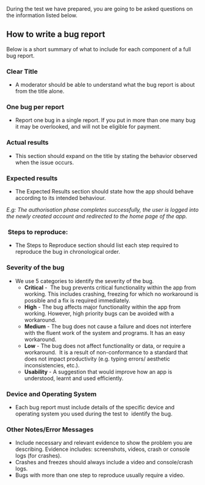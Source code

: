 During the test we have prepared, you are going to be asked questions on the information listed below.  

## **How to write a bug report**

Below is a short summary of what to include for each component of a full bug report.

### Clear Title

- A moderator should be able to understand what the bug report is about from the title alone.

### One bug per report

- Report one bug in a single report. If you put in more than one many bug it may be overlooked, and will not be eligible for payment.

### Actual results

- This section should expand on the title by stating the behavior observed when the issue occurs.

### Expected results

- The Expected Results section should state how the app should behave according to its intended behaviour. 
    

_E.g: The authorisation phase completes successfully, the user is logged into the newly created account and redirected to the home page of the app._  

###  Steps to reproduce:

- The Steps to Reproduce section should list each step required to reproduce the bug in chronological order.

### Severity of the bug

- We use 5 categories to identify the severity of the bug.
    - **Critical** -  The bug prevents critical functionality within the app from working. This includes crashing, freezing for which no workaround is possible and a fix is required immediately.
    - **High** - The bug affects major functionality within the app from working. However, high priority bugs can be avoided with a workaround.
    - **Medium** - The bug does not cause a failure and does not interfere with the fluent work of the system and programs. It has an easy workaround.
    - **Low** - The bug does not affect functionality or data, or require a workaround.  It is a result of non-conformance to a standard that does not impact productivity (e.g. typing errors/ aesthetic inconsistencies, etc.).
    - **Usability** - A suggestion that would improve how an app is understood, learnt and used efficiently.  

### Device and Operating System

- Each bug report must include details of the specific device and operating system you used during the test to  identify the bug.

### Other Notes/Error Messages

- Include necessary and relevant evidence to show the problem you are describing. Evidence includes: screenshots, videos, crash or console logs (for crashes).
- Crashes and freezes should always include a video and console/crash logs. 
- Bugs with more than one step to reproduce usually require a video.